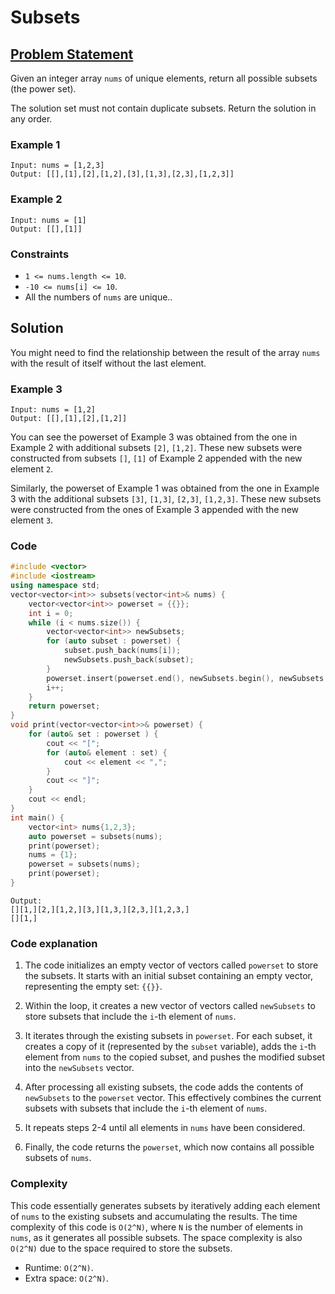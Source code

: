# Subsets

## [Problem Statement](https://leetcode.com/problems/subsets/)
Given an integer array `nums` of unique elements, return all possible subsets (the power set).

The solution set must not contain duplicate subsets. Return the solution in any order.

### Example 1
```text
Input: nums = [1,2,3]
Output: [[],[1],[2],[1,2],[3],[1,3],[2,3],[1,2,3]]
```

### Example 2
```text
Input: nums = [1]
Output: [[],[1]]
```

### Constraints

* `1 <= nums.length <= 10`.
* `-10 <= nums[i] <= 10`.
* All the numbers of `nums` are unique..

## Solution
You might need to find the relationship between the result of the array `nums` with the result of itself without the last element.

### Example 3
```text
Input: nums = [1,2]
Output: [[],[1],[2],[1,2]]
```
You can see the powerset of Example 3 was obtained from the one in Example 2 with additional subsets `[2]`, `[1,2]`. These new subsets were constructed from subsets `[]`, `[1]` of Example 2 appended with the new element `2`. 

Similarly, the powerset of Example 1 was obtained from the one in Example 3 with the additional subsets `[3]`, `[1,3]`, `[2,3]`, `[1,2,3]`. These new subsets were constructed from the ones of Example 3 appended with the new element `3`.

### Code
```cpp
#include <vector>
#include <iostream>
using namespace std;
vector<vector<int>> subsets(vector<int>& nums) {
    vector<vector<int>> powerset = {{}};
    int i = 0;
    while (i < nums.size()) {
        vector<vector<int>> newSubsets;
        for (auto subset : powerset) {
            subset.push_back(nums[i]);  
            newSubsets.push_back(subset);
        }
        powerset.insert(powerset.end(), newSubsets.begin(), newSubsets.end());
        i++;
    }
    return powerset;
}
void print(vector<vector<int>>& powerset) {
    for (auto& set : powerset ) {
        cout << "[";
        for (auto& element : set) {
            cout << element << ",";
        }
        cout << "]";
    }
    cout << endl;
}
int main() {
    vector<int> nums{1,2,3};
    auto powerset = subsets(nums);
    print(powerset);
    nums = {1};
    powerset = subsets(nums);
    print(powerset);
}
```
```text
Output:
[][1,][2,][1,2,][3,][1,3,][2,3,][1,2,3,]
[][1,]
```

### Code explanation

1. The code initializes an empty vector of vectors called `powerset` to store the subsets. It starts with an initial subset containing an empty vector, representing the empty set: `{{}}`.

2. Within the loop, it creates a new vector of vectors called `newSubsets` to store subsets that include the `i`-th element of `nums`.

3. It iterates through the existing subsets in `powerset`. For each subset, it creates a copy of it (represented by the `subset` variable), adds the `i`-th element from `nums` to the copied subset, and pushes the modified subset into the `newSubsets` vector.

4. After processing all existing subsets, the code adds the contents of `newSubsets` to the `powerset` vector. This effectively combines the current subsets with subsets that include the `i`-th element of `nums`.

5. It repeats steps 2-4 until all elements in `nums` have been considered.

6. Finally, the code returns the `powerset`, which now contains all possible subsets of `nums`.

### Complexity
This code essentially generates subsets by iteratively adding each element of `nums` to the existing subsets and accumulating the results. The time complexity of this code is `O(2^N)`, where `N` is the number of elements in `nums`, as it generates all possible subsets. The space complexity is also `O(2^N)` due to the space required to store the subsets.

* Runtime: `O(2^N)`.
* Extra space: `O(2^N)`.



